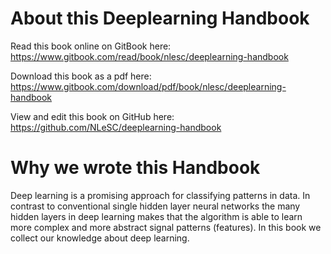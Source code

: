# About this Deeplearning Handbook

Read this book online on GitBook here: https://www.gitbook.com/read/book/nlesc/deeplearning-handbook

Download this book as a pdf here: https://www.gitbook.com/download/pdf/book/nlesc/deeplearning-handbook

View and edit this book on GitHub here: https://github.com/NLeSC/deeplearning-handbook


# Why we wrote this Handbook

Deep learning is a promising approach for classifying patterns in data. In contrast to conventional single hidden layer neural networks the many hidden layers in deep learning makes that the algorithm is able to learn more complex and more abstract signal patterns (features). In this book we collect our knowledge about deep learning.

